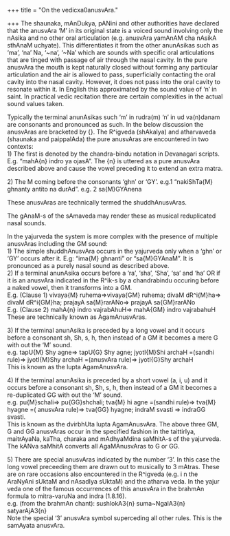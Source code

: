 +++
title = "On the vedicxa0anusvAra."

+++
The shaunaka, mAnDukya, pANini and other authorities have declared that
the anusvAra ‘M’ in its original state is a voiced sound involving only
the nAsika and no other oral articulation (e.g. anusvAra yamAnAM cha
nAsikA sthAnaM uchyate). This differentiates it from the other
anunAsikas such as ‘ma’, ‘na’ Na, ‘\~na’, ‘\~Na’ which are sounds with
specific oral articulations that are tinged with passage of air through
the nasal cavity. In the pure anusvAra the mouth is kept naturally
closed without forming any particular articulation and the air is
allowed to pass, superficially contacting the oral cavity into the nasal
cavity. However, it does not pass into the oral cavity to resonate
within it. In English this approximated by the sound value of ‘n’ in
saint. In practical vedic recitation there are certain complexities in
the actual sound values taken.

Typically the terminal anunAsikas such ‘m’ in rudra(m) ‘n’ in ud
va(n)danam are consonants and pronounced as such. In the below
discussion the anusvAras are bracketed by {}. The R^igveda (shAkalya)
and atharvaveda (shaunaka and paippalAda) the pure anusvAras are
encountered in two contexts:  
1\) The first is denoted by the chandra-bindu notation in Devanagari
scripts. E.g. “mahA{n} indro ya ojasA”. The {n} is uttered as a pure
anusvAra described above and cause the vowel preceding it to extend an
extra matra.

2\) The M coming before the consonants ‘ghn’ or ‘GY’. e.g.1 “nakiShTa{M}
ghnanty antito na durAd”. e.g. 2 sa{M}GYAnena

These anusvAras are technically termed the shuddhAnusvAras.

The gAnaM-s of the sAmaveda may render these as musical reduplicated
nasal sounds.

In the yajurveda the system is more complex with the presence of
multiple anusvAras including the GM sound:  
1\) The simple shuddhAnusvAra occurs in the yajurveda only when a ‘ghn’
or ‘GY’ occurs after it. E.g: “ima{M} ghnanti” or “sa{M}GYAnaM”. It is
pronounced as a purely nasal sound as described above.  
2\) If a terminal anunAsika occurs before a ‘ra’, ‘sha’, ‘Sha’, ‘sa’ and
‘ha’ OR if it is an anusvAra indicated in the R^ik-s by a chandrabindu
occuring before a naked vowel, then it transforms into a GM.  
E.g. (Clause 1) vivaya{M} ruhema=\>vivaya{GM} ruhema; divaM dR^i{M}ha=\>
divaM dR^i{GM}ha; prajayA sa{M}rarANo=\> prajayA sa{GM}rarANo  
E.g. (Clause 2) mahA{n} indro vajrabAhuH=\> mahA{GM} indro vajrabahuH  
These are technically known as AgamAnusvAras.

3\) If the terminal anunAsika is preceded by a long vowel and it occurs
before a consonant sh, Sh, s, h, then instead of a GM it becomes a mere
G with out the ‘M’ sound.  
e.g. tapU{M} Shy agne=\> tapU{G} Shy agne; jyotI{M}Shi archaH =(sandhi
rule)=\> jyotI{M}Shy archaH =(anusvAra rule)=\> jyotI{G}Shy archaH  
This is known as the lupta AgamAnusvAra.

4\) If the terminal anunAsika is preceded by a short vowel (a, i, u) and
it occurs before a consonant sh, Sh, s, h, then instead of a GM it
becomes a re-duplicated GG with out the ‘M’ sound.  
e.g. pu{M}schali=\> pu{GG}shchali; tva{M} hi agne =(sandhi rule)=\>
tva{M} hyagne =( anusvAra rule)=\> tva{GG} hyagne; indraM svasti =\>
indraGG svasti.  
This is known as the dvirbhUta lupta AgamAnusvAra. The above three GM, G
and GG anusvAras occur in the specified fashion in the taittirIya,
maitrAyaNa, kaTha, charaka and mAdhyaMdina saMhitA-s of the yajurveda.
The kANva saMhitA converts all AgaMAnusvAras to G or GG.

5\) There are special anusvAras indicated by the number ‘3’. In this
case the long vowel preceeding them are drawn out to musically to 3
mAtras. These are on rare occasions also encountered in the R^igveda
(e.g. i n the AraNyAni sUktaM and nAsadIya sUktaM) and the atharva veda.
In the yajur veda one of the famous occurrences of this anusvAra in the
brahmAn formula to mitra-varuNa and indra (1.8.16).  
e.g. (from the brahmAn chant): sushlokA3{n} suma\~NgalA3{n}
satyarAjA3{n}  
Note the special ‘3’ anusvAra symbol superceding all other rules. This
is the samAyata anusvAra.
